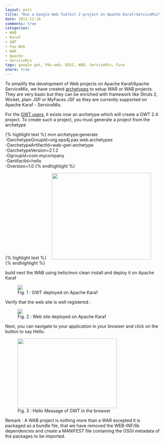 ```yaml
---
layout: post
title: "Run a Google Web Toolkit 2 project on Apache Karaf/ServiceMix"
date: 2011-12-16
comments: true
categories:
- WAB
- Karaf
- GWT
- Pax-Web
- WAR
- Apache
- ServiceMix
tags: google gwt, PAx-web, OSGI, WAR, ServiceMix, Fuse
share: true
---
```


To simplify the development of Web projects on Apache Karaf/Apache ServiceMix, we have created [archetypes](https://github.com/ops4j/org.ops4j.pax.web/tree/master/pax-web-archetypes) to setup WAR or WAB projects. They are very basic but they can be enriched with framework like Struts 2, Wicket, plain JSP or MyFaces JSF as they are currently supported on Apache Karaf - ServiceMix.

For the [GWT users](http://code.google.com/webtoolkit/), it exists now an archetype which will create a GWT 2.4 project. To create such a project, you must generate a project from the archetype

{% highlight text %}
mvn archetype:generate \
   -DarchetypeGroupId=org.ops4j.pax.web.archetypes\
   -DarchetypeArtifactId=wab-gwt-archetype \
   -DarchetypeVersion=2.1.2 \
   -DgroupId=com.mycompany \
   -DartifactId=hello \
   -Dversion=1.0
{% endhighlight %}   
   
{% highlight text %}
    <a href="{{site.url}}/assets/images//archetype-creation.png" imageanchor="1" style="margin-left: 1em; margin-right: 1em;"><img border="0" height="279" src="{{site.url}}/assets/images//archetype-creation.png" width="320"/></a>
{% endhighlight %}    

build next the WAB using hello/mvn clean install
and deploy it on Apache Karaf

<figure>
  <img src="{{site.url}}/assets/images//karaf-gwt2.png"/>
  <figcaption>Fig. 1 : GWT deployed on Apache Karaf</figcaption>
</figure>

Verify that the web site is well registered : 

<figure>
  <img src="{{site.url}}/assets/images//web-list.png"/>
  <figcaption>Fig. 2 : Web site deployed on Apache Karaf</figcaption>
</figure>   

Next, you can navigate to your application in your browser and click on the button to say Hello.

<figure>
  <img border="0" height="225" src="{{site.url}}/assets/images//browser-gwt2.png" width="320"/>
  <figcaption>Fig. 3 : Hello Message of GWT in the browser</figcaption>
</figure>  

Remark : A WAB project is nothing more than a WAR excepted it is packaged as a bundle file, that we have removed the WEB-INF/lib dependencies and create a MANIFEST file containing the OSGI metadata of the packages to be imported.
